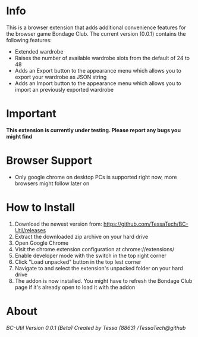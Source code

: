 # Info
This is a browser extension that adds additional convenience features for the browser game Bondage Club.
The current version (0.0.1) contains the following features:
- Extended wardrobe
 - Raises the number of available wardrobe slots from the default of 24 to 48
 - Adds an Export button to the appearance menu which allows you to export your wardrobe as JSON string
 - Adds an Import button to the appearance menu which allows you to import an previously exported wardrobe

# Important
**This extension is currently under testing. Please report any bugs you might find**

# Browser Support
- Only google chrome on desktop PCs is supported right now, more browsers might follow later on

# How to Install
1. Download the newest version from: https://github.com/TessaTech/BC-Util/releases
2. Extract the downloaded zip archive on your hard drive
3. Open Google Chrome
4. Visit the chrome extension configuration at chrome://extensions/
5. Enable developer mode with the switch in the top right corner
6. Click "Load unpacked" button in the top lest corner
7. Navigate to and select the extension's unpacked folder on your hard drive
8. The addon is now installed. You might have to refresh the Bondage Club page if it's already open to load it with the addon

# About
_BC-Util Version 0.0.1 (Beta)_
_Created by Tessa (8863) /TessaTech@github_